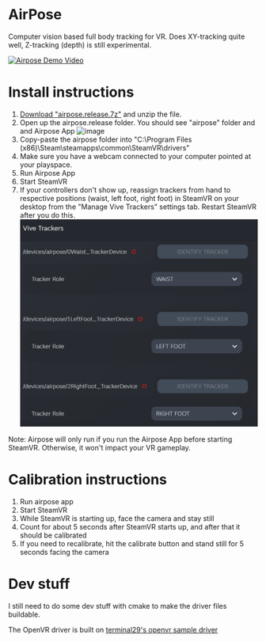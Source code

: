 # AirPose
 Computer vision based full body tracking for VR.
 Does XY-tracking quite well, Z-tracking (depth) is still experimental.
 
[![Airpose Demo Video](https://img.youtube.com/vi/b5pe5vCh3a8/0.jpg)](https://www.youtube.com/watch?v=b5pe5vCh3a8)


# Install instructions

1. [Download "airpose.release.7z"](https://github.com/justinliang1020/AirPose/releases/download/v0.1/AirPose.7z) and unzip the file.
2. Open up the airpose.release folder. You should see "airpose" folder and and Airpose App
![image](https://user-images.githubusercontent.com/54543035/123564974-f28c5180-d780-11eb-9914-3f0d2d29f856.png)
3. Copy-paste the airpose folder into "C:\Program Files (x86)\Steam\steamapps\common\SteamVR\drivers"
4. Make sure you have a webcam connected to your computer pointed at your playspace.
5. Run Airpose App
6. Start SteamVR
7. If your controllers don't show up, reassign trackers from hand to respective positions (waist, left foot, right foot) in SteamVR on your desktop from the "Manage Vive Trackers" settings tab. Restart SteamVR after you do this.
![Vive trackers settings](/trackers.png)

Note: Airpose will only run if you run the Airpose App before starting SteamVR. Otherwise, it won't impact your VR gameplay.

# Calibration instructions

1. Run airpose app
2. Start SteamVR
3. While SteamVR is starting up, face the camera and stay still
4. Count for about 5 seconds after SteamVR starts up, and after that it should be calibrated
5. If you need to recalibrate, hit the calibrate button and stand still for 5 seconds facing the camera

# Dev stuff

I still need to do some dev stuff with cmake to make the driver files buildable.

The OpenVR driver is built on [terminal29's openvr sample driver](https://github.com/terminal29/Simple-OpenVR-Driver-Tutorial)
